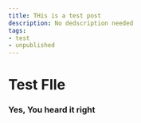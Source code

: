 ```yaml
---
title: THis is a test post
description: No dedscription needed
tags:
- test
- unpublished
---
```


# Test FIle
### Yes, You heard it right